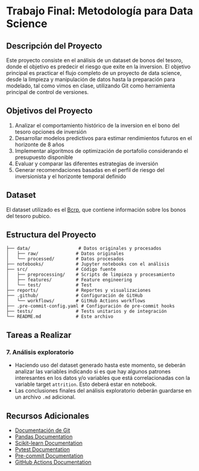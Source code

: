 # Trabajo Final: Metodología para Data Science

## Descripción del Proyecto

Este proyecto consiste en el análisis de un dataset de bonos del tesoro, donde el objetivo es predecir el riesgo que exite en la inversion. El objetivo principal es practicar el flujo completo de un proyecto de data science, desde la limpieza y manipulación de datos hasta la preparación para modelado, tal como vimos en clase, utilizando Git como herramienta principal de control de versiones.

## Objetivos del Proyecto
1. Analizar el comportamiento histórico de la inversion en el bono del tesoro opciones de inversión
2. Desarrollar modelos predictivos para estimar rendimientos futuros en el horizonte de 8 años
3. Implementar algoritmos de optimización de portafolio considerando el presupuesto disponible
4. Evaluar y comparar las diferentes estrategias de inversión
5. Generar recomendaciones basadas en el perfil de riesgo del inversionista y el horizonte temporal definido

## Dataset

El dataset utilizado es el [Bcrp](https://estadisticas.bcrp.gob.pe/estadisticas/series/api/PD04719XD/json), que contiene información sobre los bonos del tesoro pubico.

## Estructura del Proyecto
```
├── data/                  # Datos originales y procesados
│   ├── raw/              # Datos originales
│   └── processed/        # Datos procesados
├── notebooks/            # Jupyter notebooks con el análisis
├── src/                  # Código fuente
│   ├── preprocessing/    # Scripts de limpieza y procesamiento
│   ├── features/         # Feature engineering
│   └── test/             # Test
├── reports/              # Reportes y visualizaciones
├── .github/              # Configuración de GitHub
│   └── workflows/        # GitHub Actions workflows
├── .pre-commit-config.yaml # Configuración de pre-commit hooks
├── tests/                # Tests unitarios y de integración
└── README.md             # Este archivo
```

## Tareas a Realizar


### 7. Análisis exploratorio
- Haciendo uso del dataset generado hasta este momento, se deberán analizar las variables indicando si es que hay algunos patrones interesantes en los datos y/o variables que está correlacionadas con la variable target `attrition`. Esto deberá estar en notebook.
- Las conclusiones finales del análisis exploratorio deberán guardarse en un archivo `.md` adicional.

## Recursos Adicionales

- [Documentación de Git](https://git-scm.com/doc)
- [Pandas Documentation](https://pandas.pydata.org/docs/)
- [Scikit-learn Documentation](https://scikit-learn.org/stable/documentation.html)
- [Pytest Documentation](https://docs.pytest.org/)
- [Pre-commit Documentation](https://pre-commit.com/)
- [GitHub Actions Documentation](https://docs.github.com/en/actions)
